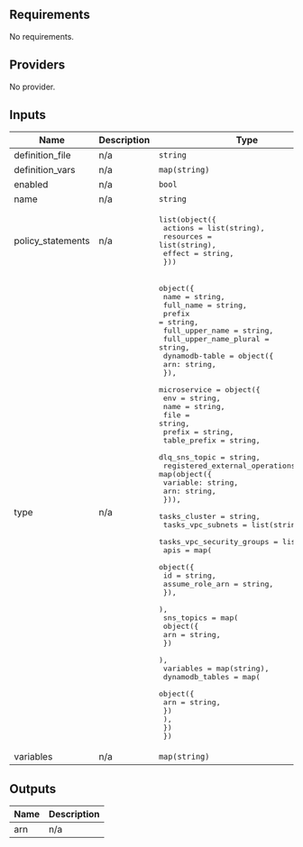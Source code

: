 ## Requirements

No requirements.

## Providers

No provider.

## Inputs

| Name | Description | Type | Default | Required |
|------|-------------|------|---------|:--------:|
| definition\_file | n/a | `string` | `""` | no |
| definition\_vars | n/a | `map(string)` | `{}` | no |
| enabled | n/a | `bool` | `true` | no |
| name | n/a | `string` | n/a | yes |
| policy\_statements | n/a | <pre>list(object({<br>    actions = list(string),<br>    resources = list(string),<br>    effect = string,<br>  }))</pre> | `[]` | no |
| type | n/a | <pre>object({<br>    name = string,<br>    full_name = string,<br>    prefix = string,<br>    full_upper_name = string,<br>    full_upper_name_plural = string,<br>    dynamodb-table = object({<br>      arn: string,<br>    }),<br>    microservice = object({<br>      env = string,<br>      name = string,<br>      file = string,<br>      prefix = string,<br>      table_prefix = string,<br>      dlq_sns_topic = string,<br>      registered_external_operations = map(object({<br>        variable: string,<br>        arn: string,<br>      })),<br>      tasks_cluster = string,<br>      tasks_vpc_subnets = list(string)<br>      tasks_vpc_security_groups = list(string)<br>      apis = map(<br>      object({<br>        id = string,<br>        assume_role_arn = string,<br>      }),<br>      ),<br>      sns_topics = map(<br>      object({<br>        arn = string,<br>      })<br>      ),<br>      variables = map(string),<br>      dynamodb_tables = map(<br>      object({<br>        arn = string,<br>      })<br>      ),<br>    })<br>  })</pre> | n/a | yes |
| variables | n/a | `map(string)` | `{}` | no |

## Outputs

| Name | Description |
|------|-------------|
| arn | n/a |

